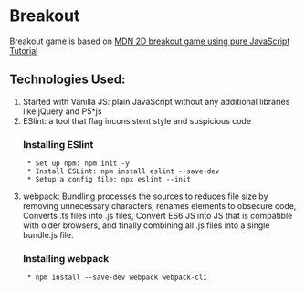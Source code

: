 # Breakout

Breakout game is based on [MDN 2D breakout game using pure JavaScript Tutorial](https://developer.mozilla.org/en-US/docs/Games/Tutorials/2D_Breakout_game_pure_JavaScript)

## Technologies Used:
  1. Started with Vanilla JS: plain JavaScript without any additional libraries like jQuery and P5*js
  2. ESlint: a tool that flag inconsistent style and suspicious code 
      ### Installing ESlint
          * Set up npm: npm init -y
          * Install ESLint: npm install eslint --save-dev
          * Setup a config file: npx eslint --init
  3. webpack: Bundling processes the sources to reduces file size by removing unnecessary characters, renames elements to obsecure code, Converts .ts files into .js files, Convert ES6 JS into JS that is compatible with older browsers, and finally combining all .js files into a single bundle.js file.
      ### Installing webpack
          * npm install --save-dev webpack webpack-cli
